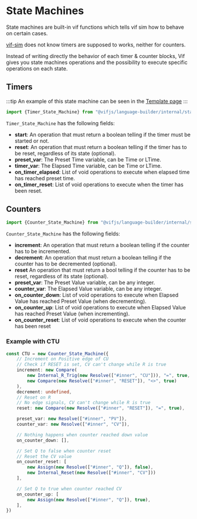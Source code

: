 ﻿---
outline: deep
---

# State Machines

State machines are built-in vif functions which tells vif sim how to behave on certain cases.

[vif-sim](/en/simulation/introduction) does not know timers are supposed to works, neither for counters.

Instead of writing directly the behavior of each timer & counter blocks, Vif gives you state machines operations and the
possibility to execute specific operations on each state.

## Timers

:::tip
An example of this state machine can be seen in the [Template page](/en/advanced/template#example-with-timer-pulse)
:::

```ts twoslash
import {Timer_State_Machine} from "@vifjs/language-builder/internal/state-machines";
```

`Timer_State_Machine` has the following fields:

 - **start**: An operation that must return a boolean telling if the timer must be started or not.
 - **reset**: An operation that must return a boolean telling if the timer has to be reset, regardless of its state (optional).
 - **preset_var**: The Preset Time variable, can be Time or LTime.
 - **timer_var**: The Elapsed Time variable, can be Time or LTime.
 - **on_timer_elapsed**: List of void operations to execute when elapsed time has reached preset time.
 - **on_timer_reset**: List of void operations to execute when the timer has been reset.

## Counters

```ts twoslash
import {Counter_State_Machine} from "@vifjs/language-builder/internal/state-machines";
```

`Counter_State_Machine` has the following fields:

 - **increment**: An operation that must return a boolean telling if the counter has to be incremented.
 - **decrement**: An operation that must return a boolean telling if the counter has to be decremented (optional).
 - **reset** An operation that must return a bool telling if the counter has to be reset, regardless of its state (optional).
 - **preset_var**: The Preset Value variable, can be any integer.
 - **counter_var**: The Elapsed Value variable, can be any integer.
 - **on_counter_down**: List of void operations to execute when Elapsed Value has reached Preset Value (when decrementing).
 - **on_counter_up**: List of void operations to execute when Elapsed Value has reached Preset Value (when incrementing).
 - **on_counter_reset**: List of void operations to execute when the counter has been reset

### Example with CTU

```ts
const CTU = new Counter_State_Machine({
    // Increment on Positive edge of CU
    // Check if RESET is set, CV can't change while R is true
    increment: new Compare(
        new Internal_R_Trig(new Resolve(["#inner", "CU"])), "=", true, "AND",
        new Compare(new Resolve(["#inner", "RESET"]), "<>", true)
    ),
    decrement: undefined,
    // Reset on R
    // No edge signals, CV can't change while R is true
    reset: new Compare(new Resolve(["#inner", "RESET"]), "=", true),

    preset_var: new Resolve(["#inner", "PV"]),
    counter_var: new Resolve(["#inner", "CV"]),

    // Nothing happens when counter reached down value 
    on_counter_down: [],

    // Set Q to false when counter reset
    // Reset the CV value
    on_counter_reset: [
        new Assign(new Resolve(["#inner", "Q"]), false),
        new Internal_Reset(new Resolve(["#inner", "CV"]))
    ],

    // Set Q to true when counter reached CV
    on_counter_up: [
        new Assign(new Resolve(["#inner", "Q"]), true),
    ],
})
```